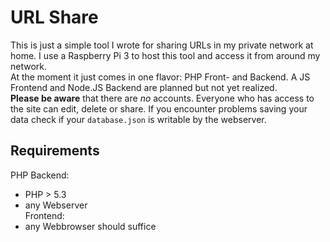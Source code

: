 # URL Share

This is just a simple tool I wrote for sharing URLs in my private network at home. I use a Raspberry Pi 3 to host this tool and access it from around my network.  
At the moment it just comes in one flavor: PHP Front- and Backend. A JS Frontend and Node.JS Backend are planned but not yet realized.  
**Please be aware** that there are _no_ accounts. Everyone who has access to the site can edit, delete or share.
If you encounter problems saving your data check if your `database.json` is writable by the webserver.

## Requirements
PHP Backend:
 * PHP > 5.3
 * any Webserver  
Frontend:
 * any Webbrowser should suffice
